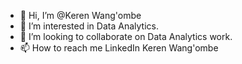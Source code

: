 - 👋 Hi, I’m @Keren Wang'ombe
- 👀 I’m interested in Data Analytics.
- 💞️ I’m looking to collaborate on Data Analytics work.
- 📫 How to reach me LinkedIn Keren Wang'ombe

<!---
I'm a Data Analyst proficient in SQL, Excel, spreadsheets, Tableau, and Power BI, (I use Tableau often and specialize in that but Power BI as an extra skill is fun😅). I specialize in extracting valuable insights from data, and I'm dedicated to making data work for informed decision-making and improved outcomes. With my analytical skills and attention to detail, I uncover trends and provide data-driven solutions. Whether it's querying databases, analyzing data in Excel, or creating interactive dashboards, I'm here to help businesses thrive through data analysis. I like learning, always looking to hear and learn how I can improve.
--->
